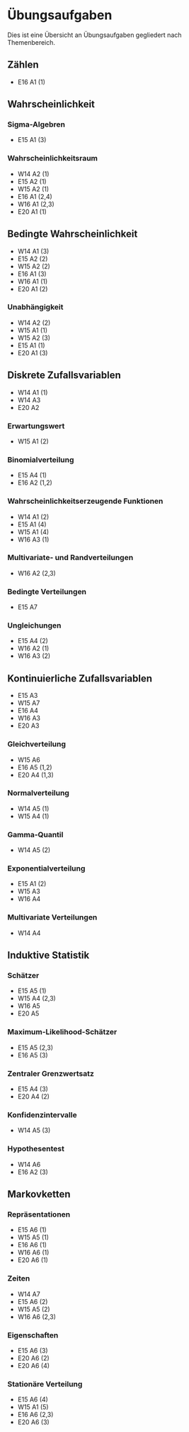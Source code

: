 # Übungsaufgaben

Dies ist eine Übersicht an Übungsaufgaben gegliedert nach Themenbereich.

## Zählen

* E16 A1 (1)

## Wahrscheinlichkeit

### Sigma-Algebren

* E15 A1 (3)

### Wahrscheinlichkeitsraum

* W14 A2 (1)
* E15 A2 (1)
* W15 A2 (1)
* E16 A1 (2,4)
* W16 A1 (2,3)
* E20 A1 (1)

## Bedingte Wahrscheinlichkeit

* W14 A1 (3)
* E15 A2 (2)
* W15 A2 (2)
* E16 A1 (3)
* W16 A1 (1)
* E20 A1 (2)

### Unabhängigkeit

* W14 A2 (2)
* W15 A1 (1)
* W15 A2 (3)
* E15 A1 (1)
* E20 A1 (3)

## Diskrete Zufallsvariablen

* W14 A1 (1)
* W14 A3
* E20 A2

### Erwartungswert

* W15 A1 (2)

### Binomialverteilung

* E15 A4 (1)
* E16 A2 (1,2)

### Wahrscheinlichkeitserzeugende Funktionen

* W14 A1 (2)
* E15 A1 (4)
* W15 A1 (4)
* W16 A3 (1)

### Multivariate- und Randverteilungen

* W16 A2 (2,3)

### Bedingte Verteilungen

* E15 A7

### Ungleichungen

* E15 A4 (2)
* W16 A2 (1)
* W16 A3 (2)

## Kontinuierliche Zufallsvariablen

* E15 A3
* W15 A7
* E16 A4
* W16 A3
* E20 A3

### Gleichverteilung

* W15 A6
* E16 A5 (1,2)
* E20 A4 (1,3)

### Normalverteilung

* W14 A5 (1)
* W15 A4 (1)

### Gamma-Quantil

* W14 A5 (2)

### Exponentialverteilung

* E15 A1 (2)
* W15 A3
* W16 A4

### Multivariate Verteilungen

* W14 A4

## Induktive Statistik

### Schätzer

* E15 A5 (1)
* W15 A4 (2,3)
* W16 A5
* E20 A5

### Maximum-Likelihood-Schätzer

* E15 A5 (2,3)
* E16 A5 (3)

### Zentraler Grenzwertsatz

* E15 A4 (3)
* E20 A4 (2)

### Konfidenzintervalle

* W14 A5 (3)

### Hypothesentest

* W14 A6
* E16 A2 (3)

## Markovketten

### Repräsentationen

* E15 A6 (1)
* W15 A5 (1)
* E16 A6 (1)
* W16 A6 (1)
* E20 A6 (1)

### Zeiten

* W14 A7
* E15 A6 (2)
* W15 A5 (2)
* W16 A6 (2,3)

### Eigenschaften

* E15 A6 (3)
* E20 A6 (2)
* E20 A6 (4)

### Stationäre Verteilung

* E15 A6 (4)
* W15 A1 (5)
* E16 A6 (2,3)
* E20 A6 (3)
